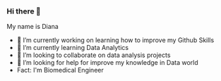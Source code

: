### Hi there 👋

My name is Diana

- 🔭 I’m currently working on learning how to improve my Github Skills
- 🌱 I’m currently learning Data Analytics
- 👯 I’m looking to collaborate on data analysis projects
- 🤔 I’m looking for help for improve my knowledge in Data world
- Fact: I'm Biomedical Engineer

